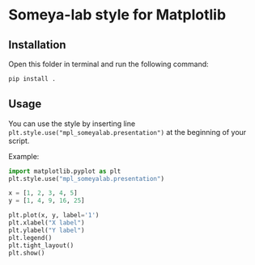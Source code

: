 # Someya-lab style for Matplotlib

## Installation

Open this folder in terminal and run the following command:

```bash
pip install .
```

## Usage

You can use the style by inserting line `plt.style.use("mpl_someyalab.presentation")` at the beginning of your script.

Example:

```python
import matplotlib.pyplot as plt
plt.style.use("mpl_someyalab.presentation")

x = [1, 2, 3, 4, 5]
y = [1, 4, 9, 16, 25]

plt.plot(x, y, label='1')
plt.xlabel("X label")
plt.ylabel("Y label")
plt.legend()
plt.tight_layout()
plt.show()
```
